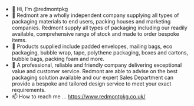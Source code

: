 - 👋 Hi, I’m @redmontpkg
- 👀 Redmont are a wholly independent company supplying all types of packaging materials to end users, packing houses and marketing companies. Redmont supply all types of packaging including our readily available, comprehensive range of stock and made to order bespoke items.
- 🌱 Products supplied include padded envelopes, mailing bags, eco packaging, bubble wrap, tape, polythene packaging, boxes and cartons, bubble bags, packing foam and more. 
- 💞️ A professional, reliable and friendly company delivering exceptional value and customer service.  Redmont are able to advise on the best packaging solution available and our expert Sales Department can provide a bespoke and tailored design service to meet your exact requirements.
- 📫 How to reach me ... https://www.redmontpkg.co.uk/

<!---
redmontpkg/redmontpkg is a ✨ special ✨ repository because its `README.md` (this file) appears on your GitHub profile.
You can click the Preview link to take a look at your changes.
--->
